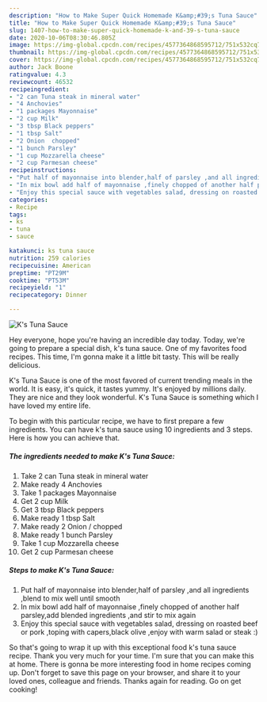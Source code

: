 ```yaml
---
description: "How to Make Super Quick Homemade K&amp;#39;s Tuna Sauce"
title: "How to Make Super Quick Homemade K&amp;#39;s Tuna Sauce"
slug: 1407-how-to-make-super-quick-homemade-k-and-39-s-tuna-sauce
date: 2020-10-06T08:30:46.805Z
image: https://img-global.cpcdn.com/recipes/4577364868595712/751x532cq70/ks-tuna-sauce-recipe-main-photo.jpg
thumbnail: https://img-global.cpcdn.com/recipes/4577364868595712/751x532cq70/ks-tuna-sauce-recipe-main-photo.jpg
cover: https://img-global.cpcdn.com/recipes/4577364868595712/751x532cq70/ks-tuna-sauce-recipe-main-photo.jpg
author: Jack Boone
ratingvalue: 4.3
reviewcount: 46532
recipeingredient:
- "2 can Tuna steak in mineral water"
- "4 Anchovies"
- "1 packages Mayonnaise"
- "2 cup Milk"
- "3 tbsp Black peppers"
- "1 tbsp Salt"
- "2 Onion  chopped"
- "1 bunch Parsley"
- "1 cup Mozzarella cheese"
- "2 cup Parmesan cheese"
recipeinstructions:
- "Put half of mayonnaise into blender,half of parsley ,and all ingredients ,blend to mix well until smooth"
- "In mix bowl add half of mayonnaise ,finely chopped of another half parsley,add blended ingredients ,and stir to mix again"
- "Enjoy this special sauce with vegetables salad, dressing on roasted beef or pork ,toping with capers,black olive ,enjoy with warm salad or steak :)"
categories:
- Recipe
tags:
- ks
- tuna
- sauce

katakunci: ks tuna sauce 
nutrition: 259 calories
recipecuisine: American
preptime: "PT29M"
cooktime: "PT53M"
recipeyield: "1"
recipecategory: Dinner

---
```



![K&#39;s Tuna Sauce](https://img-global.cpcdn.com/recipes/4577364868595712/751x532cq70/ks-tuna-sauce-recipe-main-photo.jpg)

Hey everyone, hope you're having an incredible day today. Today, we're going to prepare a special dish, k&#39;s tuna sauce. One of my favorites food recipes. This time, I'm gonna make it a little bit tasty. This will be really delicious.

K&#39;s Tuna Sauce is one of the most favored of current trending meals in the world. It is easy, it's quick, it tastes yummy. It's enjoyed by millions daily. They are nice and they look wonderful. K&#39;s Tuna Sauce is something which I have loved my entire life.




To begin with this particular recipe, we have to first prepare a few ingredients. You can have k&#39;s tuna sauce using 10 ingredients and 3 steps. Here is how you can achieve that.

<!--inarticleads1-->

##### The ingredients needed to make K&#39;s Tuna Sauce:

1. Take 2 can Tuna steak in mineral water
1. Make ready 4 Anchovies
1. Take 1 packages Mayonnaise
1. Get 2 cup Milk
1. Get 3 tbsp Black peppers
1. Make ready 1 tbsp Salt
1. Make ready 2 Onion / chopped
1. Make ready 1 bunch Parsley
1. Take 1 cup Mozzarella cheese
1. Get 2 cup Parmesan cheese




<!--inarticleads2-->

##### Steps to make K&#39;s Tuna Sauce:

1. Put half of mayonnaise into blender,half of parsley ,and all ingredients ,blend to mix well until smooth
1. In mix bowl add half of mayonnaise ,finely chopped of another half parsley,add blended ingredients ,and stir to mix again
1. Enjoy this special sauce with vegetables salad, dressing on roasted beef or pork ,toping with capers,black olive ,enjoy with warm salad or steak :)




So that's going to wrap it up with this exceptional food k&#39;s tuna sauce recipe. Thank you very much for your time. I'm sure that you can make this at home. There is gonna be more interesting food in home recipes coming up. Don't forget to save this page on your browser, and share it to your loved ones, colleague and friends. Thanks again for reading. Go on get cooking!

